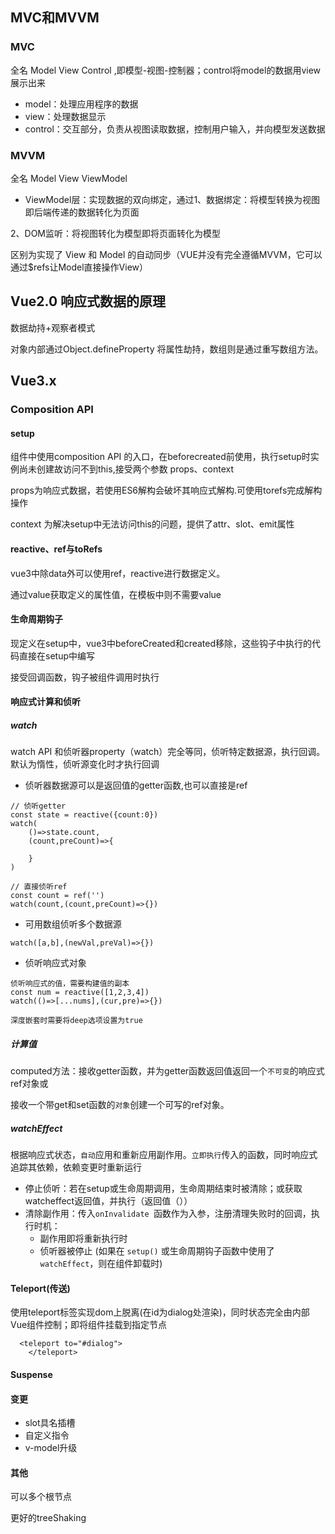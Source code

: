 ## MVC和MVVM

### MVC

全名 Model View Control ,即模型-视图-控制器；control将model的数据用view展示出来

* model：处理应用程序的数据
* view：处理数据显示
* control：交互部分，负责从视图读取数据，控制用户输入，并向模型发送数据



### MVVM

全名 Model View ViewModel 

* ViewModel层：实现数据的双向绑定，通过1、数据绑定：将模型转换为视图即后端传递的数据转化为页面

2、DOM监听：将视图转化为模型即将页面转化为模型



区别为实现了 View 和 Model 的自动同步（VUE并没有完全遵循MVVM，它可以通过$refs让Model直接操作View）





## Vue2.0 响应式数据的原理

数据劫持+观察者模式

对象内部通过Object.defineProperty 将属性劫持，数组则是通过重写数组方法。



## Vue3.x

### Composition API

#### setup

组件中使用composition API 的入口，在beforecreated前使用，执行setup时实例尚未创建故访问不到this,接受两个参数 props、context

props为响应式数据，若使用ES6解构会破坏其响应式解构.可使用torefs完成解构操作

context 为解决setup中无法访问this的问题，提供了attr、slot、emit属性



#### reactive、ref与toRefs

vue3中除data外可以使用ref，reactive进行数据定义。

通过value获取定义的属性值，在模板中则不需要value





#### 生命周期钩子

现定义在setup中，vue3中beforeCreated和created移除，这些钩子中执行的代码直接在setup中编写

接受回调函数，钩子被组件调用时执行



#### 响应式计算和侦听

##### watch

watch API 和侦听器property（watch）完全等同，侦听特定数据源，执行回调。默认为惰性，侦听源变化时才执行回调

* 侦听器数据源可以是返回值的getter函数,也可以直接是ref

```
// 侦听getter
const state = reactive({count:0})
watch(
	()=>state.count,
	(count,preCount)=>{
	
	}
)

// 直接侦听ref
const count = ref('')
watch(count,(count,preCount)=>{})
```



* 可用数组侦听多个数据源

```
watch([a,b],(newVal,preVal)=>{})
```

* 侦听响应式对象

```
侦听响应式的值，需要构建值的副本
const num = reactive([1,2,3,4])
watch(()=>[...nums],(cur,pre)=>{})

深度嵌套时需要将deep选项设置为true
```

##### 计算值

computed方法：接收getter函数，并为getter函数返回值返回一个`不可变`的响应式ref对象或

接收一个带get和set函数的`对象`创建一个可写的ref对象。

##### watchEffect

根据响应式状态，`自动`应用和重新应用副作用。`立即执行`传入的函数，同时响应式追踪其依赖，依赖变更时重新运行

* 停止侦听：若在setup或生命周期调用，生命周期结束时被清除；或获取watcheffect返回值，并执行（返回值（））
* 清除副作用：传入`onInvalidate `函数作为入参，注册清理失败时的回调，执行时机：
  * 副作用即将重新执行时
  * 侦听器被停止 (如果在 `setup()` 或生命周期钩子函数中使用了 `watchEffect`，则在组件卸载时)



#### Teleport(传送)

使用teleport标签实现dom上脱离(在id为dialog处渲染)，同时状态完全由内部Vue组件控制；即将组件挂载到指定节点

```
  <teleport to="#dialog">
	</teleport>
```



#### Suspense

#### 变更

* slot具名插槽
* 自定义指令
* v-model升级



#### 其他

可以多个根节点

更好的treeShaking



